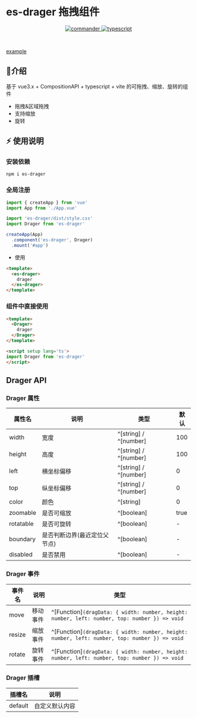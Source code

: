# es-drager 拖拽组件

<p align="center">
	<a href="https://www.npmjs.com/package/commander" target="_blank">
		<img src="https://img.shields.io/badge/vuejs-vue3.x-green" alt="commander">
	</a>
	<a href="https://www.npmjs.com/package/inquirer" target="_blank">
		<img src="https://img.shields.io/badge/typescript-%3E4.0.0-blue" alt="typescript">
	</a>
</p>
<p>&nbsp;</p>

[example](https://vangleer.github.io/es-drager)

## 🌈介绍

基于 vue3.x + CompositionAPI + typescript + vite 的可拖拽、缩放、旋转的组件

- 拖拽&区域拖拽
- 支持缩放
- 旋转

## ⚡ 使用说明

### 安装依赖

```
npm i es-drager
```

### 全局注册

```typescript
import { createApp } from 'vue'
import App from './App.vue'

import 'es-drager/dist/style.css'
import Drager from 'es-drager'

createApp(App)
  .component('es-drager', Drager)
  .mount('#app')
```

- 使用

```html
<template>
  <es-drager>
    drager
  </es-drager>
</template>

```

### 组件中直接使用

```html
<template>
  <Drager>
    drager
  </Drager>
</template>

<script setup lang='ts'>
import Drager from 'es-drager'
</script>

```

## Drager API

### Drager 属性

| 属性名                   | 说明           | 类型                                         | 默认    |
| --------------------- | ------------ | ------------------------------------------ | ----- |
| width | 宽度       | ^[string] / ^[number]         | 100     |
| height | 高度       | ^[string] / ^[number]         | 100     |
| left | 横坐标偏移       | ^[string] / ^[number]         | 0     |
| top | 纵坐标偏移       | ^[string] / ^[number]         | 0     |
| color | 颜色       | ^[string]         | 0     |
| zoomable | 是否可缩放       | ^[boolean]        | true     |
| rotatable | 是否可旋转       | ^[boolean]        | -     |
| boundary | 是否判断边界(最近定位父节点)     | ^[boolean]        | -     |
| disabled | 是否禁用     | ^[boolean]        | -     |

### Drager 事件

| 事件名    | 说明          | 类型                                                             |
| ------ | ----------- | -------------------------------------------------------------- |
| move | 移动事件 | ^[Function]`(dragData: { width: number, height: number, left: number, top: number }) => void` |
| resize | 缩放事件 | ^[Function]`(dragData: { width: number, height: number, left: number, top: number }) => void` |
| rotate | 旋转事件 | ^[Function]`(dragData: { width: number, height: number, left: number, top: number }) => void` |

### Drager 插槽

| 插槽名     | 说明      |
| ------- | ------- |
| default | 自定义默认内容 |

